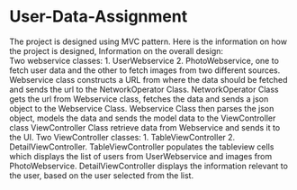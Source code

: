 # User-Data-Assignment
The project is designed using MVC pattern. Here is the information on how the project is designed,
Information on the overall design:  
Two webservice classes: 1. UserWebservice 2. PhotoWebservice, one to fetch user data and the other to fetch images from two different sources.
Webservice class constructs a URL from where the data should be fetched and sends the url to the NetworkOperator Class. 
NetworkOperator Class gets the url from Webservice class, fetches the data and sends a json object to the Webservice Class.
Webservice Class then parses the json object, models the data and sends the model data to the ViewController class
ViewController Class retrieve data from Webservice and sends it to the UI. Two ViewController classes: 1. TableViewController 2. DetailViewController. 
TableViewController populates the tableview cells which displays the list of users from UserWebservice and images from PhotoWebservice.
DetailViewController displays the information relevant to the user, based on the user selected from the list.
